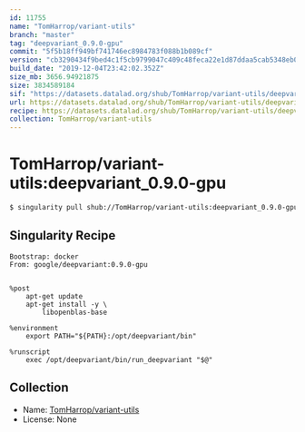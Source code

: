 ```yaml
---
id: 11755
name: "TomHarrop/variant-utils"
branch: "master"
tag: "deepvariant_0.9.0-gpu"
commit: "5f5b18ff949bf741746ec8984783f088b1b089cf"
version: "cb3290434f9bed4c1f5cb9799047c409c48feca22e1d87ddaa5cab5348eb0417"
build_date: "2019-12-04T23:42:02.352Z"
size_mb: 3656.94921875
size: 3834589184
sif: "https://datasets.datalad.org/shub/TomHarrop/variant-utils/deepvariant_0.9.0-gpu/2019-12-04-5f5b18ff-cb329043/cb3290434f9bed4c1f5cb9799047c409c48feca22e1d87ddaa5cab5348eb0417.sif"
url: https://datasets.datalad.org/shub/TomHarrop/variant-utils/deepvariant_0.9.0-gpu/2019-12-04-5f5b18ff-cb329043/
recipe: https://datasets.datalad.org/shub/TomHarrop/variant-utils/deepvariant_0.9.0-gpu/2019-12-04-5f5b18ff-cb329043/Singularity
collection: TomHarrop/variant-utils
---
```


# TomHarrop/variant-utils:deepvariant_0.9.0-gpu

```bash
$ singularity pull shub://TomHarrop/variant-utils:deepvariant_0.9.0-gpu
```

## Singularity Recipe

```singularity
Bootstrap: docker
From: google/deepvariant:0.9.0-gpu


%post
    apt-get update
    apt-get install -y \
        libopenblas-base

%environment
    export PATH="${PATH}:/opt/deepvariant/bin"

%runscript
    exec /opt/deepvariant/bin/run_deepvariant "$@"
```

## Collection

 - Name: [TomHarrop/variant-utils](https://github.com/TomHarrop/variant-utils)
 - License: None

